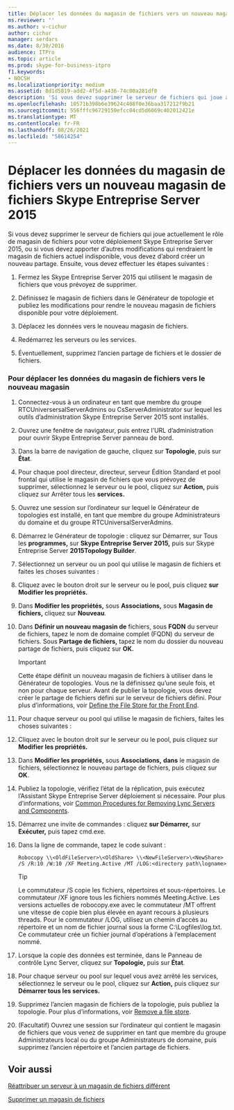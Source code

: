 ```yaml
---
title: Déplacer les données du magasin de fichiers vers un nouveau magasin de fichiers Skype Entreprise Server 2015
ms.reviewer: ''
ms.author: v-cichur
author: cichur
manager: serdars
ms.date: 8/30/2016
audience: ITPro
ms.topic: article
ms.prod: skype-for-business-itpro
f1.keywords:
- NOCSH
ms.localizationpriority: medium
ms.assetid: 8d1d5819-add2-4f5d-a436-74c00a281df0
description: 'Si vous devez supprimer le serveur de fichiers qui joue actuellement le rôle de magasin de fichiers pour votre déploiement Skype Entreprise Server 2015, ou si vous devez apporter d’autres modifications qui rendraient le magasin de fichiers actuel indisponible, vous devez d’abord créer un nouveau partage. Ensuite, vous devez effectuer les étapes suivantes :'
ms.openlocfilehash: 10571b398b6e39624c408f0e36baa317212f9b21
ms.sourcegitcommit: 556fffc96729150efcc04cd5d6069c402012421e
ms.translationtype: MT
ms.contentlocale: fr-FR
ms.lasthandoff: 08/26/2021
ms.locfileid: "58614254"
---
```

# <a name="move-file-store-data-to-a-new-file-store-in-skype-for-business-server-2015"></a>Déplacer les données du magasin de fichiers vers un nouveau magasin de fichiers Skype Entreprise Server 2015

Si vous devez supprimer le serveur de fichiers qui joue actuellement le rôle de magasin de fichiers pour votre déploiement Skype Entreprise Server 2015, ou si vous devez apporter d’autres modifications qui rendraient le magasin de fichiers actuel indisponible, vous devez d’abord créer un nouveau partage. Ensuite, vous devez effectuer les étapes suivantes :

1. Fermez les Skype Entreprise Server 2015 qui utilisent le magasin de fichiers que vous prévoyez de supprimer.

2. Définissez le magasin de fichiers dans le Générateur de topologie et publiez les modifications pour rendre le nouveau magasin de fichiers disponible pour votre déploiement.

3. Déplacez les données vers le nouveau magasin de fichiers.

4. Redémarrez les serveurs ou les services.

5. Éventuellement, supprimez l’ancien partage de fichiers et le dossier de fichiers.

### <a name="to-move-file-store-data-from-one-file-store-to-a-new-file-store"></a>Pour déplacer les données du magasin de fichiers vers le nouveau magasin

1. Connectez-vous à un ordinateur en tant que membre du groupe RTCUniversersalServerAdmins ou CsServerAdministrator sur lequel les outils d’administration Skype Entreprise Server 2015 sont installés.

2. Ouvrez une fenêtre de navigateur, puis entrez l’URL d’administration pour ouvrir Skype Entreprise Server panneau de bord.

3. Dans la barre de navigation de gauche, cliquez sur **Topologie**, puis sur **État**.

4. Pour chaque pool directeur, directeur, serveur Édition Standard et pool frontal qui utilise le magasin de fichiers que vous prévoyez de supprimer, sélectionnez le serveur ou le pool, cliquez sur **Action,** puis cliquez sur Arrêter tous les **services.**

5. Ouvrez une session sur l’ordinateur sur lequel le Générateur de topologies est installé, en tant que membre du groupe Administrateurs du domaine et du groupe RTCUniversalServerAdmins.

6. Démarrez le Générateur de topologie : cliquez sur Démarrer, sur Tous les **programmes,** sur **Skype Entreprise Server 2015,** puis sur Skype Entreprise Server **2015Topology Builder**.

7. Sélectionnez un serveur ou un pool qui utilise le magasin de fichiers et faites les choses suivantes :

8. Cliquez avec le bouton droit sur le serveur ou le pool, puis cliquez **sur Modifier les propriétés.**

9. Dans **Modifier les propriétés,** sous **Associations,** sous **Magasin de fichiers,** cliquez sur **Nouveau**.

10. Dans **Définir un nouveau magasin de** fichiers, sous **FQDN** du serveur de fichiers, tapez le nom de domaine complet (FQDN) du serveur de fichiers. Sous **Partage de fichiers,** tapez le nom du dossier du nouveau partage de fichiers, puis cliquez sur **OK.**

     > [!IMPORTANT]
     > Cette étape définit un nouveau magasin de fichiers à utiliser dans le Générateur de topologies. Vous ne la définissez qu’une seule fois, et non pour chaque serveur. Avant de publier la topologie, vous devez créer le partage de fichiers défini sur le serveur de fichiers défini. Pour plus d’informations, voir [Define the File Store for the Front End](/previous-versions/office/communications/gg133895(v=ocs.14)).

11. Pour chaque serveur ou pool qui utilise le magasin de fichiers, faites les choses suivantes :

12. Cliquez avec le bouton droit sur le serveur ou le pool, puis cliquez sur **Modifier les propriétés.**

13. Dans **Modifier les propriétés,** sous **Associations,** **dans** le magasin de fichiers, sélectionnez le nouveau partage de fichiers, puis cliquez sur **OK**.

14. Publiez la topologie, vérifiez l’état de la réplication, puis exécutez l’Assistant Skype Entreprise Server déploiement si nécessaire. Pour plus d’informations, voir [Common Procedures for Removing Lync Servers and Components](/previous-versions/office/skype-server-2010/gg195688(v=ocs.14)).

15. Démarrez une invite de commandes : cliquez **sur Démarrer,** sur **Exécuter,** puis tapez cmd.exe.

16. Dans la ligne de commande, tapez le code suivant :

    ```console
    Robocopy \\<OldFileServer>\<OldShare> \\<NewFileServer>\<NewShare> /S /R:10 /W:10 /XF Meeting.Active /MT /LOG:<directory path\logname>
    ```

    > [!TIP]
    > Le commutateur /S copie les fichiers, répertoires et sous-répertoires. Le commutateur /XF ignore tous les fichiers nommés Meeting.Active. Les versions actuelles de robocopy.exe avec le commutateur /MT offrent une vitesse de copie bien plus élevée en ayant recours à plusieurs threads. Pour le commutateur /LOG, utilisez un chemin d’accès au répertoire et un nom de fichier journal sous la forme C:\Logfiles\log.txt. Ce commutateur crée un fichier journal d’opérations à l’emplacement nommé.

17. Lorsque la copie des données est terminée, dans le Panneau de contrôle Lync Server, cliquez sur **Topologie,** puis sur **État**.

18. Pour chaque serveur ou pool sur lequel vous avez arrêté les services, sélectionnez le serveur ou le pool, cliquez sur **Action,** puis cliquez sur **Démarrer tous les services.**

19. Supprimez l’ancien magasin de fichiers de la topologie, puis publiez la topologie. Pour plus d’informations, voir [Remove a file store](/previous-versions/office/skype-server-2010/gg195635(v=ocs.14)).

20. (Facultatif) Ouvrez une session sur l’ordinateur qui contient le magasin de fichiers que vous venez de supprimer en tant que membre du groupe Administrateurs local ou du groupe Administrateurs de domaine, puis supprimez l’ancien répertoire et l’ancien partage de fichiers.

## <a name="see-also"></a>Voir aussi

[Réattribuer un serveur à un magasin de fichiers différent](/previous-versions/office/skype-server-2010/gg195633(v=ocs.14))

[Supprimer un magasin de fichiers](/previous-versions/office/skype-server-2010/gg195635(v=ocs.14))